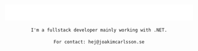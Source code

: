 <div align="center">
    <img src="typewriter.svg" alt="typewriter">
    
    I'm a fullstack developer mainly working with .NET.
    
    For contact: hej@joakimcarlsson.se
</div>

<!--
**joakimcarlssons/joakimcarlssons** is a ✨ _special_ ✨ repository because its `README.md` (this file) appears on your GitHub profile.

Here are some ideas to get you started:

- 🔭 I’m currently working on ...
- 🌱 I’m currently learning ...
- 👯 I’m looking to collaborate on ...
- 🤔 I’m looking for help with ...
- 💬 Ask me about ...
- 📫 How to reach me: ...
- 😄 Pronouns: ...
- ⚡ Fun fact: ...
-->
